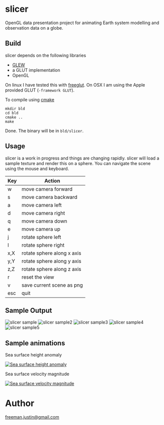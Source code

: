 # slicer
OpenGL data presentation project for animating Earth system modelling and observation data on a globe.

## Build
slicer depends on the following libraries
- [GLEW](http://glew.sourceforge.net/) 
- a GLUT implementation
- OpenGL

On linux I have tested this with [freeglut](http://freeglut.sourceforge.net/). On OSX I am using the Apple provided GLUT (`-framework GLUT`).

To compile using [cmake](http://www.cmake.org/)
```
mkdir bld
cd bld
cmake ..
make
```
Done. The binary will be in `bld/slicer`. 

## Usage

slicer is a work in progress and things are changing rapidly. slicer will load a sample texture and render this on a sphere. You can navigate the scene using the mouse and keyboard.

| Key | Action          |
| ------------- | ----------- |
| w      | move camera forward|
| s     | move camera backward    |
| a     | move camera left    |
| d     | move camera right    |
| q     | move camera down    |
| e     | move camera up    |
| j     | rotate sphere left    |
| l     | rotate sphere right    |
| x,X   | rotate sphere along x axis |
| y,Y   | rotate sphere along y axis |
| z,Z   | rotate sphere along z axis |
| r     | reset the view    |
| v     | save current scene as png    |
| esc     | quit    |

## Sample Output
![slicer sample](https://raw.github.com/freemanjustin/slicer/master/bin/sample/sample.png)
![slicer sample2](https://raw.github.com/freemanjustin/slicer/master/bin/sample/sample2.png)
![slicer sample3](https://raw.github.com/freemanjustin/slicer/master/bin/sample/sample3.png)
![slicer sample4](https://raw.github.com/freemanjustin/slicer/master/bin/sample/sample4.png)
![slicer sample5](https://raw.github.com/freemanjustin/slicer/master/bin/sample/coastlines.png)

## Sample animations

Sea surface height anomaly

[![Sea surface height anomaly](http://img.youtube.com/vi/t8sZM0F1Noc/0.jpg)](https://www.youtube.com/watch?v=t8sZM0F1Noc)

Sea surface velocity magnitude

[![Sea surface velocity magnitude](http://img.youtube.com/vi/InvkqPuB8mo/0.jpg)](https://www.youtube.com/watch?v=InvkqPuB8mo)

# Author
freeman.justin@gmail.com
